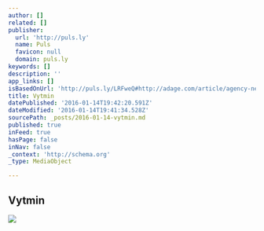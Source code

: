 ```yaml
---
author: []
related: []
publisher:
  url: 'http://puls.ly'
  name: Puls
  favicon: null
  domain: puls.ly
keywords: []
description: ''
app_links: []
isBasedOnUrl: 'http://puls.ly/LRFweQ#http://adage.com/article/agency-news/marriott-hires-figliulo-partners-global-aor-ac-hotels/302142/?utm_source=Agency&amp;utm_medium=feed&amp;utm_campaign=Feed:+AdvertisingAge/Agency'
title: Vytmin
datePublished: '2016-01-14T19:42:20.591Z'
dateModified: '2016-01-14T19:41:34.528Z'
sourcePath: _posts/2016-01-14-vytmin.md
published: true
inFeed: true
hasPage: false
inNav: false
_context: 'http://schema.org'
_type: MediaObject

---
```

<article style=""><h1>Vytmin</h1><p></p><img src="https://vytmn.s3.amazonaws.com/link_image/564a678e3532300003010000/square_image.png" /></article>